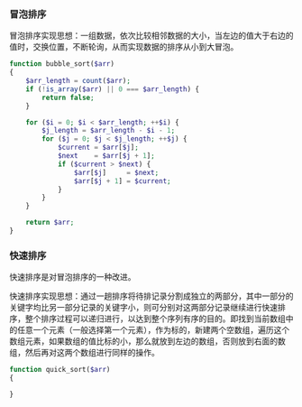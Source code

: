 
### 冒泡排序
冒泡排序实现思想：一组数据，依次比较相邻数据的大小，当左边的值大于右边的值时，交换位置，不断轮询，从而实现数据的排序从小到大冒泡。
```php
function bubble_sort($arr)
{
    $arr_length = count($arr);
    if (!is_array($arr) || 0 === $arr_length) {
        return false;
    }

    for ($i = 0; $i < $arr_length; ++$i) {
        $j_length = $arr_length - $i - 1;
        for ($j = 0; $j < $j_length; ++$j) {
            $current = $arr[$j];
            $next    = $arr[$j + 1];
            if ($current > $next) {
                $arr[$j]     = $next;
                $arr[$j + 1] = $current;
            }
        }
    }

    return $arr;
}
```

### 快速排序
快速排序是对冒泡排序的一种改进。

快速排序实现思想：通过一趟排序将待排记录分割成独立的两部分，其中一部分的关键字均比另一部分记录的关键字小，则可分别对这两部分记录继续进行快速排序，整个排序过程可以递归进行，以达到整个序列有序的目的。即找到当前数组中的任意一个元素（一般选择第一个元素），作为标的，新建两个空数组，遍历这个数组元素，如果数组的值比标的小，那么就放到左边的数组，否则放到右面的数组，然后再对这两个数组进行同样的操作。
```php
function quick_sort($arr)
{

}
```


